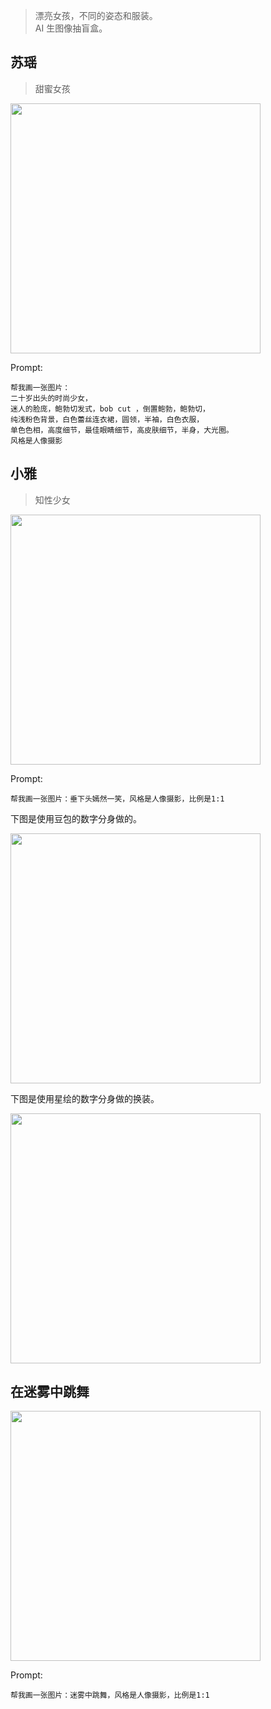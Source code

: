 > 漂亮女孩，不同的姿态和服装。  
> AI 生图像抽盲盒。

## 苏瑶
> 甜蜜女孩

<img src="/portrait-photography/suyao.png" width="400" />

Prompt:
<div style="width:500px;">

```
帮我画一张图片：
二十岁出头的时尚少女，
迷人的脸庞，鲍勃切发式，bob cut ，倒置鲍勃，鲍勃切，
纯浅粉色背景，白色蕾丝连衣裙，圆领，半袖，白色衣服，
单色色相，高度细节，最佳眼睛细节，高皮肤细节，半身，大光圈。
风格是人像摄影
```

</div>

## 小雅
> 知性少女

<img src="/portrait-photography/xiaoya.png" width="400" />

Prompt:
<div style="width:500px;">

```
帮我画一张图片：垂下头嫣然一笑，风格是人像摄影，比例是1:1
```

</div>

下图是使用豆包的数字分身做的。

<img src="/portrait-photography/xiaoya-in-diff-clothers-doubao.png" width="400" />

下图是使用星绘的数字分身做的换装。

<img src="/portrait-photography/xiaoya-in-diff-clothers.jpg" width="400" />

## 在迷雾中跳舞
<img src="/portrait-photography/dancing-in-smoke.png" width="400" />

<div style="width:500px;">

Prompt:
```
帮我画一张图片：迷雾中跳舞，风格是人像摄影，比例是1:1
```

</div>


